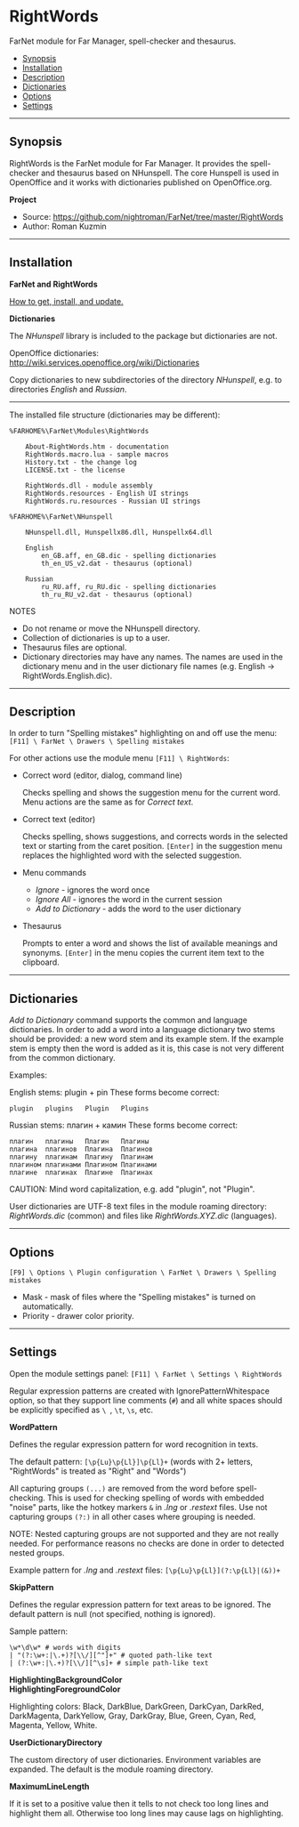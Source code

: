 ﻿# RightWords

FarNet module for Far Manager, spell-checker and thesaurus.

* [Synopsis](#synopsis)
* [Installation](#installation)
* [Description](#description)
* [Dictionaries](#dictionaries)
* [Options](#options)
* [Settings](#settings)

*********************************************************************
## Synopsis

RightWords is the FarNet module for Far Manager. It provides the spell-checker
and thesaurus based on NHunspell. The core Hunspell is used in OpenOffice and
it works with dictionaries published on OpenOffice.org.

**Project**

 * Source: <https://github.com/nightroman/FarNet/tree/master/RightWords>
 * Author: Roman Kuzmin

*********************************************************************
## Installation

**FarNet and RightWords**

[How to get, install, and update.](https://raw.githubusercontent.com/nightroman/FarNet/master/Install-FarNet.en.txt)

**Dictionaries**

The *NHunspell* library is included to the package but dictionaries are not.

OpenOffice dictionaries:
<http://wiki.services.openoffice.org/wiki/Dictionaries>

Copy dictionaries to new subdirectories of the directory *NHunspell*,
e.g. to directories *English* and *Russian*.

---

The installed file structure (dictionaries may be different):

    %FARHOME%\FarNet\Modules\RightWords

        About-RightWords.htm - documentation
        RightWords.macro.lua - sample macros
        History.txt - the change log
        LICENSE.txt - the license

        RightWords.dll - module assembly
        RightWords.resources - English UI strings
        RightWords.ru.resources - Russian UI strings

    %FARHOME%\FarNet\NHunspell

        NHunspell.dll, Hunspellx86.dll, Hunspellx64.dll

        English
            en_GB.aff, en_GB.dic - spelling dictionaries
            th_en_US_v2.dat - thesaurus (optional)

        Russian
            ru_RU.aff, ru_RU.dic - spelling dictionaries
            th_ru_RU_v2.dat - thesaurus (optional)

NOTES

- Do not rename or move the NHunspell directory.
- Collection of dictionaries is up to a user.
- Thesaurus files are optional.
- Dictionary directories may have any names. The names are used in the
  dictionary menu and in the user dictionary file names (e.g. English ->
  RightWords.English.dic).

*********************************************************************
## Description

In order to turn "Spelling mistakes" highlighting on and off use the menu:
`[F11] \ FarNet \ Drawers \ Spelling mistakes`

For other actions use the module menu `[F11] \ RightWords`:

- Correct word (editor, dialog, command line)

    Checks spelling and shows the suggestion menu for the current word. Menu
    actions are the same as for *Correct text*.

- Correct text (editor)

    Checks spelling, shows suggestions, and corrects words in the selected text
    or starting from the caret position. `[Enter]` in the suggestion menu
    replaces the highlighted word with the selected suggestion.

- Menu commands
    - *Ignore* - ignores the word once
    - *Ignore All* - ignores the word in the current session
    - *Add to Dictionary* - adds the word to the user dictionary

<!---->

- Thesaurus

    Prompts to enter a word and shows the list of available meanings and
    synonyms. `[Enter]` in the menu copies the current item text to the
    clipboard.

*********************************************************************
## Dictionaries

*Add to Dictionary* command supports the common and language dictionaries. In
order to add a word into a language dictionary two stems should be provided: a
new word stem and its example stem. If the example stem is empty then the word
is added as it is, this case is not very different from the common dictionary.

Examples:

English stems: plugin + pin
These forms become correct:

    plugin   plugins   Plugin   Plugins

Russian stems: плагин + камин
These forms become correct:

    плагин   плагины   Плагин   Плагины
    плагина  плагинов  Плагина  Плагинов
    плагину  плагинам  Плагину  Плагинам
    плагином плагинами Плагином Плагинами
    плагине  плагинах  Плагине  Плагинах

CAUTION: Mind word capitalization, e.g. add "plugin", not "Plugin".

User dictionaries are UTF-8 text files in the module roaming directory:
*RightWords.dic* (common) and files like *RightWords.XYZ.dic* (languages).

*********************************************************************
## Options

`[F9] \ Options \ Plugin configuration \ FarNet \ Drawers \ Spelling mistakes`

* Mask - mask of files where the "Spelling mistakes" is turned on automatically.
* Priority - drawer color priority.

*********************************************************************
## Settings

Open the module settings panel: `[F11] \ FarNet \ Settings \ RightWords`

Regular expression patterns are created with IgnorePatternWhitespace option, so
that they support line comments (`#`) and all white spaces should be explicitly
specified as `\ `, `\t`, `\s`, etc.

**WordPattern**

Defines the regular expression pattern for word recognition in texts.

The default pattern: `[\p{Lu}\p{Ll}]\p{Ll}+` (words with 2+ letters,
"RightWords" is treated as "Right" and "Words")

All capturing groups `(...)` are removed from the word before spell-checking.
This is used for checking spelling of words with embedded "noise" parts, like
the hotkey markers `&` in *.lng* or *.restext* files. Use not capturing groups
`(?:)` in all other cases where grouping is needed.

NOTE: Nested capturing groups are not supported and they are not really needed.
For performance reasons no checks are done in order to detected nested groups.

Example pattern for *.lng* and *.restext* files:
`[\p{Lu}\p{Ll}](?:\p{Ll}|(&))+`

**SkipPattern**

Defines the regular expression pattern for text areas to be ignored. The
default pattern is null (not specified, nothing is ignored).

Sample pattern:

    \w*\d\w* # words with digits
    | "(?:\w+:|\.+)?[\\/][^"]+" # quoted path-like text
    | (?:\w+:|\.+)?[\\/][^\s]+ # simple path-like text

**HighlightingBackgroundColor**\
**HighlightingForegroundColor**

Highlighting colors: Black, DarkBlue, DarkGreen, DarkCyan, DarkRed,
DarkMagenta, DarkYellow, Gray, DarkGray, Blue, Green, Cyan, Red, Magenta,
Yellow, White.

**UserDictionaryDirectory**

The custom directory of user dictionaries. Environment variables are expanded.
The default is the module roaming directory.

**MaximumLineLength**

If it is set to a positive value then it tells to not check too long lines and
highlight them all. Otherwise too long lines may cause lags on highlighting.
